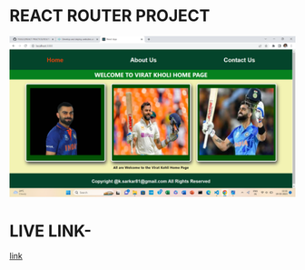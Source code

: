 # REACT ROUTER PROJECT

![IMG5](./src/img5.png)

# LIVE LINK-
[link](https://soft-otter-80ef00.netlify.app/contactus)
